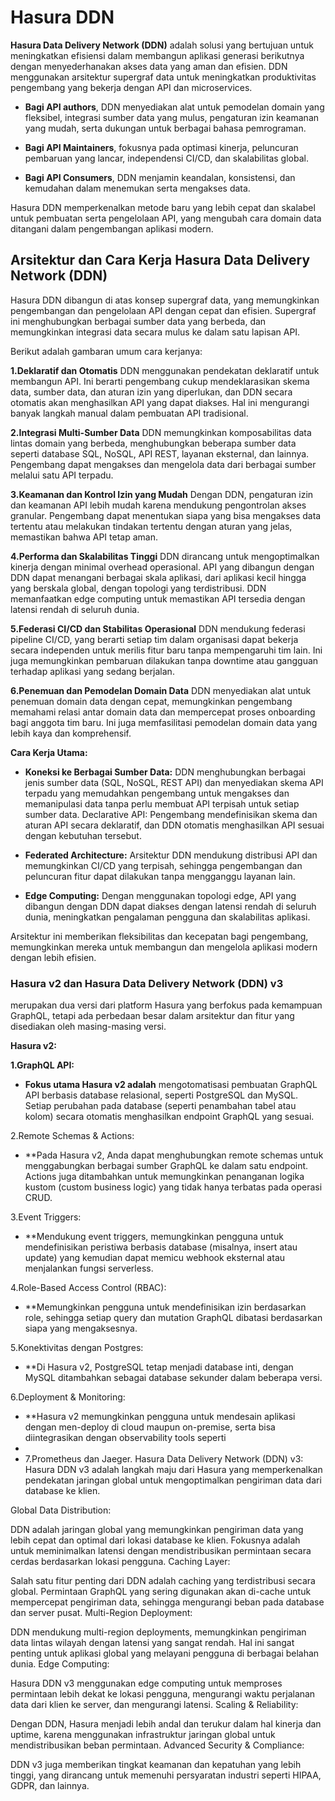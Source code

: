 # Hasura DDN
**Hasura Data Delivery Network (DDN)** adalah solusi yang bertujuan untuk meningkatkan efisiensi dalam membangun aplikasi generasi berikutnya dengan menyederhanakan akses data yang aman dan efisien. DDN menggunakan arsitektur supergraf data untuk meningkatkan produktivitas pengembang yang bekerja dengan API dan microservices.

* **Bagi API authors**, DDN menyediakan alat untuk pemodelan domain yang fleksibel, integrasi sumber data yang mulus, pengaturan izin keamanan yang mudah, serta dukungan untuk berbagai bahasa pemrograman. 

* **Bagi API Maintainers**, fokusnya pada optimasi kinerja, peluncuran pembaruan yang lancar, independensi CI/CD, dan skalabilitas global. 

* **Bagi API Consumers**, DDN menjamin keandalan, konsistensi, dan kemudahan dalam menemukan serta mengakses data.

Hasura DDN memperkenalkan metode baru yang lebih cepat dan skalabel untuk pembuatan serta pengelolaan API, yang mengubah cara domain data ditangani dalam pengembangan aplikasi modern.


## Arsitektur dan Cara Kerja Hasura Data Delivery Network (DDN)

Hasura DDN dibangun di atas konsep supergraf data, yang memungkinkan pengembangan dan pengelolaan API dengan cepat dan efisien. Supergraf ini menghubungkan berbagai sumber data yang berbeda, dan memungkinkan integrasi data secara mulus ke dalam satu lapisan API.

Berikut adalah gambaran umum cara kerjanya:

**1.Deklaratif dan Otomatis**
DDN menggunakan pendekatan deklaratif untuk membangun API. Ini berarti pengembang cukup mendeklarasikan skema data, sumber data, dan aturan izin yang diperlukan, dan DDN secara otomatis akan menghasilkan API yang dapat diakses. Hal ini mengurangi banyak langkah manual dalam pembuatan API tradisional.

**2.Integrasi Multi-Sumber Data**
DDN memungkinkan komposabilitas data lintas domain yang berbeda, menghubungkan beberapa sumber data seperti database SQL, NoSQL, API REST, layanan eksternal, dan lainnya. Pengembang dapat mengakses dan mengelola data dari berbagai sumber melalui satu API terpadu.

**3.Keamanan dan Kontrol Izin yang Mudah**
Dengan DDN, pengaturan izin dan keamanan API lebih mudah karena mendukung pengontrolan akses granular. Pengembang dapat menentukan siapa yang bisa mengakses data tertentu atau melakukan tindakan tertentu dengan aturan yang jelas, memastikan bahwa API tetap aman.

**4.Performa dan Skalabilitas Tinggi**
DDN dirancang untuk mengoptimalkan kinerja dengan minimal overhead operasional. API yang dibangun dengan DDN dapat menangani berbagai skala aplikasi, dari aplikasi kecil hingga yang berskala global, dengan topologi yang terdistribusi. DDN memanfaatkan edge computing untuk memastikan API tersedia dengan latensi rendah di seluruh dunia.

**5.Federasi CI/CD dan Stabilitas Operasional**
DDN mendukung federasi pipeline CI/CD, yang berarti setiap tim dalam organisasi dapat bekerja secara independen untuk merilis fitur baru tanpa mempengaruhi tim lain. Ini juga memungkinkan pembaruan dilakukan tanpa downtime atau gangguan terhadap aplikasi yang sedang berjalan.

**6.Penemuan dan Pemodelan Domain Data**
DDN menyediakan alat untuk penemuan domain data dengan cepat, memungkinkan pengembang memahami relasi antar domain data dan mempercepat proses onboarding bagi anggota tim baru. Ini juga memfasilitasi pemodelan domain data yang lebih kaya dan komprehensif.

**Cara Kerja Utama:**

* **Koneksi ke Berbagai Sumber Data:** DDN menghubungkan berbagai jenis sumber data (SQL, NoSQL, REST API) dan menyediakan skema API terpadu yang memudahkan pengembang untuk mengakses dan memanipulasi data tanpa perlu membuat API terpisah untuk setiap sumber data.
Declarative API: Pengembang mendefinisikan skema dan aturan API secara deklaratif, dan DDN otomatis menghasilkan API sesuai dengan kebutuhan tersebut.

* **Federated Architecture:** Arsitektur DDN mendukung distribusi API dan memungkinkan CI/CD yang terpisah, sehingga pengembangan dan peluncuran fitur dapat dilakukan tanpa mengganggu layanan lain.

* **Edge Computing:** Dengan menggunakan topologi edge, API yang dibangun dengan DDN dapat diakses dengan latensi rendah di seluruh dunia, meningkatkan pengalaman pengguna dan skalabilitas aplikasi.

Arsitektur ini memberikan fleksibilitas dan kecepatan bagi pengembang, memungkinkan mereka untuk membangun dan mengelola aplikasi modern dengan lebih efisien.

### Hasura v2 dan Hasura Data Delivery Network (DDN) v3
merupakan dua versi dari platform Hasura yang berfokus pada kemampuan GraphQL, tetapi ada perbedaan besar dalam arsitektur dan fitur yang disediakan oleh masing-masing versi.

**Hasura v2:**

**1.GraphQL API:**

* **Fokus utama Hasura v2 adalah** mengotomatisasi pembuatan GraphQL API berbasis database relasional, seperti PostgreSQL dan MySQL. Setiap perubahan pada database (seperti penambahan tabel atau kolom) secara otomatis menghasilkan endpoint GraphQL yang sesuai.

2.Remote Schemas & Actions:

* **Pada Hasura v2, Anda dapat menghubungkan remote schemas untuk menggabungkan berbagai sumber GraphQL ke dalam satu endpoint.
Actions juga ditambahkan untuk memungkinkan penanganan logika kustom (custom business logic) yang tidak hanya terbatas pada operasi CRUD.

3.Event Triggers:

* **Mendukung event triggers, memungkinkan pengguna untuk mendefinisikan peristiwa berbasis database (misalnya, insert atau update) yang kemudian dapat memicu webhook eksternal atau menjalankan fungsi serverless.

4.Role-Based Access Control (RBAC):

* **Memungkinkan pengguna untuk mendefinisikan izin berdasarkan role, sehingga setiap query dan mutation GraphQL dibatasi berdasarkan siapa yang mengaksesnya.

5.Konektivitas dengan Postgres:

* **Di Hasura v2, PostgreSQL tetap menjadi database inti, dengan MySQL ditambahkan sebagai database sekunder dalam beberapa versi.

6.Deployment & Monitoring:

* **Hasura v2 memungkinkan pengguna untuk mendesain aplikasi dengan men-deploy di cloud maupun on-premise, serta bisa diintegrasikan dengan observability tools seperti
*
* 7.Prometheus dan Jaeger.
Hasura Data Delivery Network (DDN) v3:
Hasura DDN v3 adalah langkah maju dari Hasura yang memperkenalkan pendekatan jaringan global untuk mengoptimalkan pengiriman data dari database ke klien.

Global Data Distribution:

DDN adalah jaringan global yang memungkinkan pengiriman data yang lebih cepat dan optimal dari lokasi database ke klien. Fokusnya adalah untuk meminimalkan latensi dengan mendistribusikan permintaan secara cerdas berdasarkan lokasi pengguna.
Caching Layer:

Salah satu fitur penting dari DDN adalah caching yang terdistribusi secara global. Permintaan GraphQL yang sering digunakan akan di-cache untuk mempercepat pengiriman data, sehingga mengurangi beban pada database dan server pusat.
Multi-Region Deployment:

DDN mendukung multi-region deployments, memungkinkan pengiriman data lintas wilayah dengan latensi yang sangat rendah. Hal ini sangat penting untuk aplikasi global yang melayani pengguna di berbagai belahan dunia.
Edge Computing:

Hasura DDN v3 menggunakan edge computing untuk memproses permintaan lebih dekat ke lokasi pengguna, mengurangi waktu perjalanan data dari klien ke server, dan mengurangi latensi.
Scaling & Reliability:

Dengan DDN, Hasura menjadi lebih andal dan terukur dalam hal kinerja dan uptime, karena menggunakan infrastruktur jaringan global untuk mendistribusikan beban permintaan.
Advanced Security & Compliance:

DDN v3 juga memberikan tingkat keamanan dan kepatuhan yang lebih tinggi, yang dirancang untuk memenuhi persyaratan industri seperti HIPAA, GDPR, dan lainnya.
